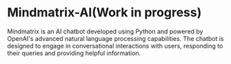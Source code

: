 # Mindmatrix-AI(Work in progress)


Mindmatrix is an AI chatbot developed using Python and powered by OpenAI's advanced natural language processing capabilities. The chatbot is designed to engage in conversational interactions with users, responding to their queries and providing helpful information.

